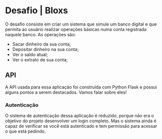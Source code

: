 # Desafio | Bloxs

O desafio consiste em criar um sistema que simule um banco digital e que permita ao usuário realizar operações básicas numa conta registrada naquele banco. As operações são:

- Sacar dinheiro da sua conta;
- Depositar dinheiro na sua conta;
- Ver o saldo atual;
- Ver o extrato de sua conta;

## API

A API usada para essa aplicação foi construída com Python Flask e possui alguns pontos a serem destacados. Vamos falar sobre eles!

### Autenticação

O sistema de autenticação dessa aplicação é reduzido, porque não era o objetivo do projeto desenvolver um login completo. Mas o sistema ainda é capaz de verificar se você está autenticado e tem permissão para acessar o que está pedindo.